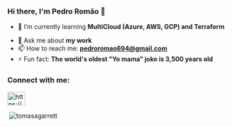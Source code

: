 ### Hi there, I'm Pedro Romão 👋

<!--- 🔭 I’m currently working on -->
- 🌱 I’m currently learning **MultiCloud (Azure, AWS, GCP) and Terraform**
<!---- 👯 I’m looking to collaborate on -->
<!----- 🤔 I’m looking for help with ...-->
- 💬 Ask me about **my work**
- 📫 How to reach me: **pedroromao694@gmail.com**
- ⚡ Fun fact: **The world's oldest "Yo mama" joke is 3,500 years old**

<h3 align="left">Connect with me:</h3>
<p align="left">
<a href="https://www.linkedin.com/in/pedro-rom%C3%A3o-62a876166/" target="blank"><img align="center" src="https://raw.githubusercontent.com/rahuldkjain/github-profile-readme-generator/master/src/images/icons/Social/linked-in-alt.svg" alt="https://www.linkedin.com/in/pedro-rom%C3%A3o-62a876166/" height="30" width="40" /></a>

<p>&nbsp;<img align="center" src="https://github-readme-stats.vercel.app/api?username=pedrorromao&show_icons=true&theme=dark&text_color=0e75b6&locale=en" alt="tomasagarrett" /></p>

